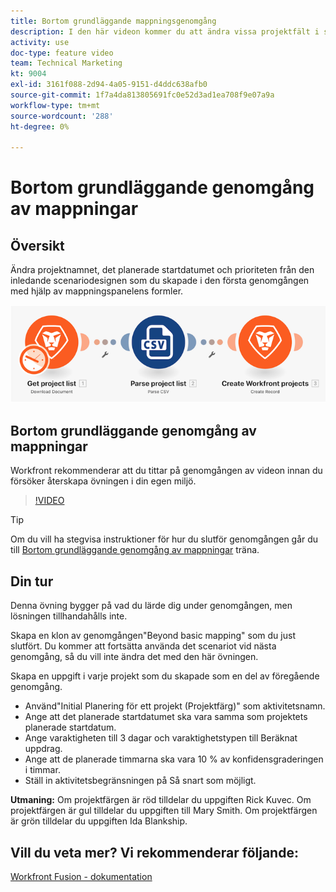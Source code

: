 ```yaml
---
title: Bortom grundläggande mappningsgenomgång
description: I den här videon kommer du att ändra vissa projektfält i scenariot som du skapade tidigare med mappningspanelens formler i [!DNL Adobe Workfront Fusion].
activity: use
doc-type: feature video
team: Technical Marketing
kt: 9004
exl-id: 3161f088-2d94-4a05-9151-d4ddc638afb0
source-git-commit: 1f7a4da813805691fc0e52d3ad1ea708f9e07a9a
workflow-type: tm+mt
source-wordcount: '288'
ht-degree: 0%

---
```


# Bortom grundläggande genomgång av mappningar

## Översikt

Ändra projektnamnet, det planerade startdatumet och prioriteten från den inledande scenariodesignen som du skapade i den första genomgången med hjälp av mappningspanelens formler.

![En bild av Fusion-scenariot](assets/understand-the-basics-1.png)

## Bortom grundläggande genomgång av mappningar

Workfront rekommenderar att du tittar på genomgången av videon innan du försöker återskapa övningen i din egen miljö.

>[!VIDEO](https://video.tv.adobe.com/v/335264/?quality=12)

>[!TIP]
>
>Om du vill ha stegvisa instruktioner för hur du slutför genomgången går du till [Bortom grundläggande genomgång av mappningar](https://experienceleague.adobe.com/docs/workfront-learn/tutorials-workfront/fusion/exercises/beyond-basic-mapping.html?lang=en) träna.

## Din tur

Denna övning bygger på vad du lärde dig under genomgången, men lösningen tillhandahålls inte.

Skapa en klon av genomgången&quot;Beyond basic mapping&quot; som du just slutfört. Du kommer att fortsätta använda det scenariot vid nästa genomgång, så du vill inte ändra det med den här övningen.

Skapa en uppgift i varje projekt som du skapade som en del av föregående genomgång.

* Använd&quot;Initial Planering för ett projekt (Projektfärg)&quot; som aktivitetsnamn.
* Ange att det planerade startdatumet ska vara samma som projektets planerade startdatum.
* Ange varaktigheten till 3 dagar och varaktighetstypen till Beräknat uppdrag.
* Ange att de planerade timmarna ska vara 10 % av konfidensgraderingen i timmar.
* Ställ in aktivitetsbegränsningen på Så snart som möjligt.

**Utmaning:** Om projektfärgen är röd tilldelar du uppgiften Rick Kuvec. Om projektfärgen är gul tilldelar du uppgiften till Mary Smith. Om projektfärgen är grön tilldelar du uppgiften Ida Blankship.

## Vill du veta mer? Vi rekommenderar följande:

[Workfront Fusion - dokumentation](https://experienceleague.adobe.com/docs/workfront/using/adobe-workfront-fusion/workfront-fusion-2.html?lang=en)
